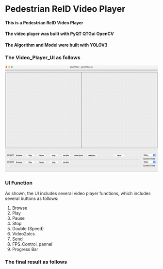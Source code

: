# Pedestrian ReID Video Player

#### This is a Pedestrian ReID Video Player

#### The video player was built with PyQT QTGui OpenCV

#### The Algorithm and Model were built with YOLOV3

### The Video_Player_UI as follows

![](./Screenshots/UI_Screenshot.png)



### UI Function

As shown, the UI includes several video player functions, which includes several buttons as follows:

1. Browse
2. Play
3. Pause
4. Stop
5. Double (Speed)
6. Video2pics
7. Send
8. FPS_Control_pannel
9. Progress Bar

### The final result as follows



